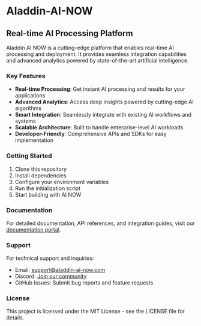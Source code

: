 # Aladdin-AI-NOW
## Real-time AI Processing Platform

Aladdin AI NOW is a cutting-edge platform that enables real-time AI processing and deployment. It provides seamless integration capabilities and advanced analytics powered by state-of-the-art artificial intelligence.

### Key Features

- **Real-time Processing**: Get instant AI processing and results for your applications
- **Advanced Analytics**: Access deep insights powered by cutting-edge AI algorithms
- **Smart Integration**: Seamlessly integrate with existing AI workflows and systems
- **Scalable Architecture**: Built to handle enterprise-level AI workloads
- **Developer-Friendly**: Comprehensive APIs and SDKs for easy implementation

### Getting Started

1. Clone this repository
2. Install dependencies
3. Configure your environment variables
4. Run the initialization script
5. Start building with AI NOW

### Documentation

For detailed documentation, API references, and integration guides, visit our [documentation portal](https://docs.aladdin-ai-now.com).

### Support

For technical support and inquiries:
- Email: support@aladdin-ai-now.com
- Discord: [Join our community](https://discord.gg/aladdin-ai-now)
- GitHub Issues: Submit bug reports and feature requests

### License

This project is licensed under the MIT License - see the LICENSE file for details.
